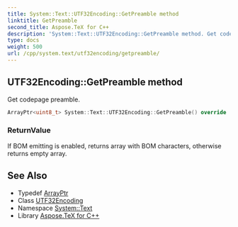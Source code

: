 ```yaml
---
title: System::Text::UTF32Encoding::GetPreamble method
linktitle: GetPreamble
second_title: Aspose.TeX for C++
description: 'System::Text::UTF32Encoding::GetPreamble method. Get codepage preamble in C++.'
type: docs
weight: 500
url: /cpp/system.text/utf32encoding/getpreamble/
---
```

## UTF32Encoding::GetPreamble method


Get codepage preamble.

```cpp
ArrayPtr<uint8_t> System::Text::UTF32Encoding::GetPreamble() override
```


### ReturnValue

If BOM emitting is enabled, returns array with BOM characters, otherwise returns empty array.

## See Also

* Typedef [ArrayPtr](../../../system/arrayptr/)
* Class [UTF32Encoding](../)
* Namespace [System::Text](../../)
* Library [Aspose.TeX for C++](../../../)
